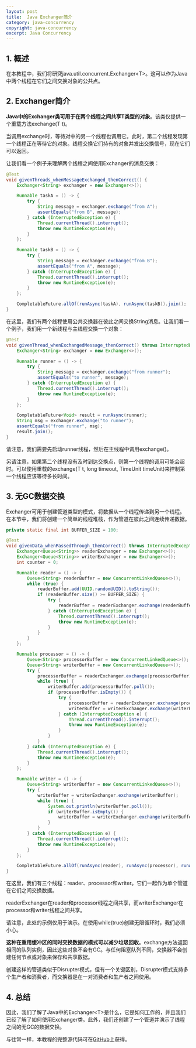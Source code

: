```yaml
---
layout: post
title:  Java Exchanger简介
category: java-concurrency
copyright: java-concurrency
excerpt: Java Concurrency
---
```


## 1. 概述

在本教程中，我们将研究java.util.concurrent.Exchanger<T\>。这可以作为Java中两个线程在它们之间交换对象的公共点。

## 2. Exchanger简介

**Java中的Exchanger类可用于在两个线程之间共享T类型的对象**。该类仅提供一个重载方法exchange(T t)。

当调用exchange时，等待对中的另一个线程也调用它。此时，第二个线程发现第一个线程正在等待它的对象。线程交换它们持有的对象并发出交换信号，现在它们可以返回。

让我们看一个例子来理解两个线程之间使用Exchanger的消息交换：

```java
@Test
void givenThreads_whenMessageExchanged_thenCorrect() {
    Exchanger<String> exchanger = new Exchanger<>();

    Runnable taskA = () -> {
        try {
            String message = exchanger.exchange("from A");
            assertEquals("from B", message);
        } catch (InterruptedException e) {
            Thread.currentThread().interrupt();
            throw new RuntimeException(e);
        }
    };

    Runnable taskB = () -> {
        try {
            String message = exchanger.exchange("from B");
            assertEquals("from A", message);
        } catch (InterruptedException e) {
            Thread.currentThread().interrupt();
            throw new RuntimeException(e);
        }
    };

    CompletableFuture.allOf(runAsync(taskA), runAsync(taskB)).join();
}
```

在这里，我们有两个线程使用公共交换器在彼此之间交换String消息。让我们看一个例子，我们用一个新线程与主线程交换一个对象：

```java
@Test
void givenThread_whenExchangedMessage_thenCorrect() throws InterruptedException {
    Exchanger<String> exchanger = new Exchanger<>();

    Runnable runner = () -> {
        try {
            String message = exchanger.exchange("from runner");
            assertEquals("to runner", message);
        } catch (InterruptedException e) {
            Thread.currentThread().interrupt();
            throw new RuntimeException(e);
        }
    };

    CompletableFuture<Void> result = runAsync(runner);
    String msg = exchanger.exchange("to runner");
    assertEquals("from runner", msg);
    result.join();
}
```

请注意，我们需要先启动runner线程，然后在主线程中调用exchange()。

另请注意，如果第二个线程没有及时到达交换点，则第一个线程的调用可能会超时。可以使用重载的exchange(T t, long timeout, TimeUnit timeUnit)来控制第一个线程应该等待多长时间。

## 3. 无GC数据交换

Exchanger可用于创建管道类型的模式，将数据从一个线程传递到另一个线程。在本节中，我们将创建一个简单的线程堆栈，作为管道在彼此之间连续传递数据。

```java
private static final int BUFFER_SIZE = 100;

@Test
void givenData_whenPassedThrough_thenCorrect() throws InterruptedException, ExecutionException {
    Exchanger<Queue<String>> readerExchanger = new Exchanger<>();
    Exchanger<Queue<String>> writerExchanger = new Exchanger<>();
    int counter = 0;

    Runnable reader = () -> {
        Queue<String> readerBuffer = new ConcurrentLinkedQueue<>();
        while (true) {
            readerBuffer.add(UUID.randomUUID().toString());
            if (readerBuffer.size() >= BUFFER_SIZE) {
                try {
                    readerBuffer = readerExchanger.exchange(readerBuffer);
                } catch (InterruptedException e) {
                    Thread.currentThread().interrupt();
                    throw new RuntimeException(e);
                }
            }
        }
    };

    Runnable processor = () -> {
        Queue<String> processorBuffer = new ConcurrentLinkedQueue<>();
        Queue<String> writerBuffer = new ConcurrentLinkedQueue<>();
        try {
            processorBuffer = readerExchanger.exchange(processorBuffer);
            while (true) {
                writerBuffer.add(processorBuffer.poll());
                if (processorBuffer.isEmpty()) {
                    try {
                        processorBuffer = readerExchanger.exchange(processorBuffer);
                        writerBuffer = writerExchanger.exchange(writerBuffer);
                    } catch (InterruptedException e) {
                        Thread.currentThread().interrupt();
                        throw new RuntimeException(e);
                    }
                }
            }
        } catch (InterruptedException e) {
            Thread.currentThread().interrupt();
            throw new RuntimeException(e);
        }
    };

    Runnable writer = () -> {
        Queue<String> writerBuffer = new ConcurrentLinkedQueue<>();
        try {
            writerBuffer = writerExchanger.exchange(writerBuffer);
            while (true) {
                System.out.println(writerBuffer.poll());
                if (writerBuffer.isEmpty()) {
                    writerBuffer = writerExchanger.exchange(writerBuffer);
                }
            }
        } catch (InterruptedException e) {
            Thread.currentThread().interrupt();
            throw new RuntimeException(e);
        }
    };

    CompletableFuture.allOf(runAsync(reader), runAsync(processor), runAsync(writer)).get();
}
```

在这里，我们有三个线程：reader、processor和writer。它们一起作为单个管道在它们之间交换数据。

readerExchanger在reader和processor线程之间共享，而writerExchanger在processor和writer线程之间共享。

请注意，此处的示例仅用于演示。在使用while(true)创建无限循环时，我们必须小心。

**这种在重用缓冲区的同时交换数据的模式可以减少垃圾回收**。exchange方法返回相同的队列实例，因此这些对象不会有GC。与任何阻塞队列不同，交换器不会创建任何节点或对象来保存和共享数据。

创建这样的管道类似于Disrupter模式，但有一个关键区别，Disrupter模式支持多个生产者和消费者，而交换器是在一对消费者和生产者之间使用。

## 4. 总结

因此，我们了解了Java中的Exchanger<T\>是什么，它是如何工作的，并且我们已经了解了如何使用Exchanger类。此外，我们还创建了一个管道并演示了线程之间的无GC的数据交换。

与往常一样，本教程的完整源代码可在[GitHub](https://github.com/tuyucheng7/taketoday-tutorial4j/tree/master/java-core-modules/java-concurrency-advanced-3)上获得。